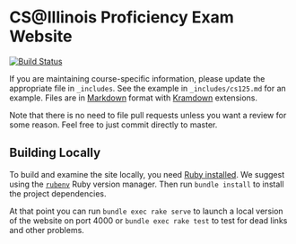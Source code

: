 # CS@Illinois Proficiency Exam Website

[![Build Status](https://travis-ci.org/texne/proficiency.cs.illinois.edu.svg?branch=master)](https://travis-ci.org/texne/proficiency.cs.illinois.edu)

If you are maintaining course-specific information, please update the
appropriate file in `_includes`. See the example in `_includes/cs125.md` for an
example. Files are in
[Markdown](https://github.com/adam-p/markdown-here/wiki/Markdown-Cheatsheet)
format with [Kramdown](https://kramdown.gettalong.org/) extensions.

Note that there is no need to file pull requests unless you want a review for some reason.
Feel free to just commit directly to master.

## Building Locally

To build and examine the site locally, you need [Ruby
installed](https://www.ruby-lang.org/en/documentation/installation/). We
suggest using the [`rubenv`](https://github.com/rbenv/rbenv) Ruby version
manager. Then run `bundle install` to install the project dependencies.

At that point you can run `bundle exec rake serve` to launch a local version of the
website on port 4000 or `bundle exec rake test` to test for dead links and other problems.
